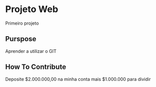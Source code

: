 # Projeto Web
Primeiro projeto

## Purspose
Aprender a utilizar o GIT

## How To Contribute
Deposite $2.000.000,00 na minha conta
mais $1.000.000 para dividir

